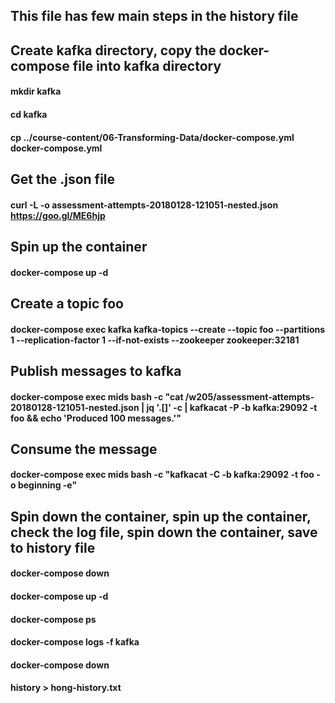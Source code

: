 
## This file has few main steps in the history file

## Create kafka directory, copy the docker-compose file into kafka directory
#### mkdir kafka
#### cd kafka
#### cp ../course-content/06-Transforming-Data/docker-compose.yml docker-compose.yml

## Get the .json file
#### curl -L -o assessment-attempts-20180128-121051-nested.json https://goo.gl/ME6hjp

## Spin up the container
#### docker-compose up -d

## Create a topic foo
#### docker-compose exec kafka   kafka-topics     --create   --topic foo   --partitions 1   --replication-factor 1   --if-not-exists   --zookeeper zookeeper:32181

## Publish messages to kafka
#### docker-compose exec mids bash -c "cat /w205/assessment-attempts-20180128-121051-nested.json | jq '.[]' -c | kafkacat -P -b kafka:29092 -t foo && echo 'Produced 100 messages.'"

## Consume the message
#### docker-compose exec mids bash -c "kafkacat -C -b kafka:29092 -t foo -o beginning -e"

## Spin down the container, spin up the container, check the log file, spin down the container, save to history file
#### docker-compose down
#### docker-compose up -d
#### docker-compose ps
#### docker-compose logs -f kafka
#### docker-compose down
#### history > hong-history.txt
